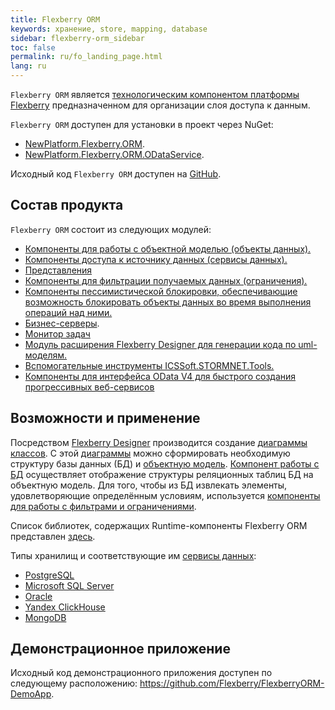 ```yaml
---
title: Flexberry ORM
keywords: хранение, store, mapping, database
sidebar: flexberry-orm_sidebar
toc: false
permalink: ru/fo_landing_page.html
lang: ru
---
```


`Flexberry ORM` является [технологическим компонентом платформы Flexberry](https://flexberry.net/ru/developers-flexberry-orm.html) предназначенном для организации слоя доступа к данным.

`Flexberry ORM` доступен для установки в проект через NuGet:

* [NewPlatform.Flexberry.ORM](https://www.nuget.org/packages/NewPlatform.Flexberry.ORM).
* [NewPlatform.Flexberry.ORM.ODataService](https://www.nuget.org/packages/NewPlatform.Flexberry.ORM.ODataService).

Исходный код `Flexberry ORM` доступен на [GitHub](https://github.com/search?q=topic%3Aorm+org%3AFlexberry&type=Repositories).

## Состав продукта

`Flexberry ORM` состоит из следующих модулей:

* [Компоненты для работы с объектной моделью (объекты данных).](fo_data-object.html)
* [Компоненты доступа к источнику данных (сервисы данных).](fo_data-service.html)
* [Представления](fd_view-definition.html)
* [Компоненты для фильтрации получаемых данных (ограничения).](fo_limitation.html)
* [Компоненты пессимистической блокировки, обеспечивающие возможность блокировать объекты данных во время выполнения операций над ними.](fo_lock-service.html)
* [Бизнес-серверы](fo_business-logic.html).
* [Монитор задач](fo_business-task-monitor.html)
* [Модуль расширения Flexberry Designer для генерации кода по uml-моделям.](fo_orm-case-plugin.html)
* [Вспомогательные инструменты ICSSoft.STORMNET.Tools.](fo_ics-soft-stormnet-tools.html)
* [Компоненты для интерфейса OData V4 для быстрого создания прогрессивных веб-сервисов](fo_orm-odata-service.html)

## Возможности и применение

Посредством [Flexberry Designer](fd_flexberry.html) производится создание [диаграммы классов](fd_class-diagram.html). С этой [диаграммы](fd_class-diagram.html) можно сформировать необходимую структуру базы данных (БД) и [объектную модель](fo_data-object.html). [Компонент работы с БД](fo_data-service.html) осуществляет отображение структуры реляционных таблиц БД на объектную модель. Для того, чтобы из БД извлекать элементы, удовлетворяющие определённым условиям, используется [компоненты для работы с фильтрами и ограничениями](fo_limitation.html).

Список библиотек, содержащих Runtime-компоненты Flexberry ORM представлен [здесь](fo_flexberry-orm-libraries.html).

Типы хранилищ и соответствующие им [сервисы данных](fo_standard-data-services.html):

* [PostgreSQL](fo_postgres-data-service.html)
* [Microsoft SQL Server](fo_mssql-data-service.html)
* [Oracle](fo_oracle-data-service.html)
* [Yandex ClickHouse](https://github.com/Flexberry/NewPlatform.Flexberry.ORM.ClickHouseDataService)
* [MongoDB](fo_mongodb-data-service.html)

## Демонстрационное приложение

Исходный код демонстрационного приложения доступен по следующему расположению: <https://github.com/Flexberry/FlexberryORM-DemoApp>.